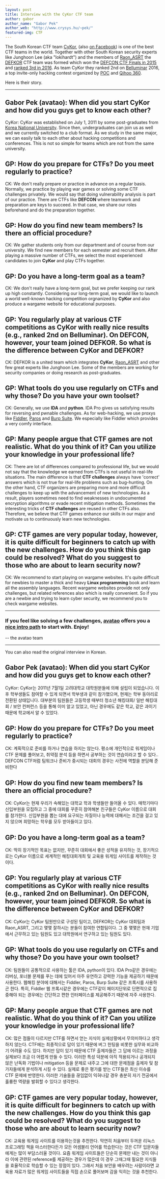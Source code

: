 ```yaml
---
layout: post
title: Interview with the CyKor CTF team
author: gabor
author_name: "Gabor Pek"
author_web: "http://www.crysys.hu/~pek/"
featured-img: CTF
---
```

<meta name="twitter:card" content="summary">
<meta name="twitter:image" content="blog.avatao.com/blob/master/assets/img/posts/CTF.jpg">

The South Korean CTF team [CyKor](https://ctftime.org/team/369), (also [on Facebook](https://ko-kr.facebook.com/cistcykor/)) is one of the best CTF teams in the world. Together with other South Korean security experts like Junghoon Lee (aka "lokihardt") and the members of [Raon_ASRT](https://ctftime.org/team/3206) the [DEFKOR](https://ctftime.org/team/16702) CTF team was formed which won the [DEFCON CTF Finals in 2015](https://ctftime.org/event/213) and [ranked 3rd in 2016](https://ctftime.org/event/344). As team CyKor they ranked 2nd on [Belluminar](http://belluminar.org/) 2016, a top invite-only hacking contest organized by [POC](http://www.powerofcommunity.net/) and [Qihoo 360](https://www.360totalsecurity.com/en/).

Here is their story.
<!--excerpt-->

----

## <span class="post question">Gabor Pek (avatao): When did you start CyKor and how did you guys get to know each other?</span>

<span class="post answer">CyKor: </span>CyKor was established on July 1, 2011 by some post-graduates from [Korea National University](http://korea.ac.kr/mbshome/mbs/university/index.do). Since then, undergraduates can join us as well and we currently switched to a club format. As we study in the same major, we can easily talk to each other about hacking competitions and conferences. This is not so simple for teams which are not from the same university.

## <span class="post question">GP: How do you prepare for CTFs? Do you meet regularly to practice?</span>

<span class="post answer">CK:</span> We don't really prepare or practice in advance on a regular basis. Normally, we practice by playing war games or solving some CTF challenges privately. We would say that doing vulnerability analysis is part of our practice. There are CTFs like **DEFCON** where teamwork and preparation are keys to succeed. In that case, we share our roles beforehand and do the preparation together.

## <span class="post question">GP: How do you find new team members? Is there an official procedure?
</span>

<span class="post answer">CK:</span> We gather students only from our department and of course from our university. We find new members for each semester and recruit them. After playing a massive number of CTFs, we select the most experienced candidates to join **CyKor** and play CTFs together.

## <span class="post question">GP: Do you have a long-term goal as a team?
</span>

<span class="post answer">CK:</span> We don't really have a long-term goal, but we prefer keeping our rank up high constantly. Considering our long-term goal, we would like to launch a world well-known hacking competition orgnanized by **CyKor** and also produce a wargame website for educational purposes.

## <span class="post question">GP: You regularly play at various CTF competitions as CyKor with really nice results (e.g., ranked 2nd on Belluminar). On DEFCON, however, your team joined DEFKOR. So what is the difference between CyKor and DEFKOR?
</span>

<span class="post answer">CK:</span> DEFKOR is a united team which integrates  **CyKor**, [Raon_ASRT](https://ctftime.org/team/3206) and other few great experts like Junghoon Lee. Some of the members are working for security companies or doing research as post-graduates.

## <span class="post question">GP: What tools do you use regularly on CTFs and why those? Do you have your own toolset?</span>

<span class="post answer">CK:</span> Generally, we use **IDA** and **python**. IDA Pro gives us satisfying results for reversing and pwnable challenges. As for web-hacking, we use proxys like [Fiddler](http://www.telerik.com/fiddler), [Paros](http://tools.kali.org/web-applications/paros) and [Burp Suite](https://portswigger.net/burp/). We especially like Fiddler which provides a very comfy interface.

## <span class="post question">GP: Many people argue that CTF games are not realistic. What do you think of it? Can you utilize your knowledge in your professional life? </span>

<span class="post answer">CK:</span> There are lot of differences compared to professional life, but we would not say that the knowledge we earned from CTFs is not useful in real-life situations. The main difference is that **CTF challenges** always have 'correct' answers which is not true for real-life problems such as bug-hunting. On the other hand, CTF organizers are preparing more and more difficult challenges to keep up with the advancement of new technologies. As a result, players sometimes need to find weaknesses in undocumented encryption algorithms or evade recent mitigation methods. Sometimes the interesting tricks of **CTF challenges** are reused in other CTFs also. Therefore, we believe that CTF games enhance our skills in our major and motivate us to continuously learn new technologies.

## <span class="post question">GP: CTF games are very popular today, however, it is quite difficult for beginners to catch up with the new challenges. How do you think this gap could be resolved? What do you suggest to those who are about to learn security now? </span>

<span class="post answer">CK:</span> We recommend to start playing on wargame websites. It's quite difficult for newbies to master a thick and heavy **Linux programming** book and learn all the assembly languages. Recent wargame websites provide not only challenges, but related references also which is really convenient. So if you are a newbie and trying to learn cyber security, we recommend you to check wargame websites.


----

### If you feel like solving a few challenges, [avatao](https://avatao.com) offers you a [nice intro path](https://platform.avatao.com/paths/ee29eaed-cd00-4a4d-b4bd-4e3cd83d714b) to start with. Enjoy!

[//]: # "If you need more excitement, try this [harder, CTF-like path](https://platform.avatao.com/paths/e1052773-cf38-4f8e-9f7f-813e5e64e400). "

-- the avatao team

----
You can also read the original interview in Korean.

## <span class="post question">Gabor Pek (avatao): When did you start CyKor and how did you guys get to know each other?</span>

<span class="post answer">CyKor: </span>CyKor는 2011년 7월1일 고려대학교 대학원분들에 의해 설립이 되었습니다.
이후 학부생들도 참여할 수 있게 되면서 학부생과 같이 참가했으며, 현재는 학부 동아리로
전환된 상태입니다.
대부분의 팀원들은 고등학생 때부터 청소년 해킹대회/ 일반 해킹대회 / 보안 컨퍼런스
등을 통해 이미 알고 있었고, 아닌 경우에도 같은 학교, 같은 과이기 때문에 학교에서
알 수 있었다.

## <span class="post question">GP: How do you prepare for CTFs? Do you meet regularly to practice?</span>

<span class="post answer">CK:</span> 계획적으로 준비를 하거나 연습을 하지는 않는다. 평소에 개인적으로 워게임이나 CTF
문제를 풀어보고, 취약점 분석 등을 하면서 공부하는 것이 연습이라고 할 수 있다..
DEFCON CTF처럼 팀워크나 준비가 중시되는 대회의 경우는 사전에 역할을 분담해
준비한다


## <span class="post question">GP: How do you find new team members? Is there an official procedure?
</span>

<span class="post answer">CK:</span> CyKor는 현재 우리가 속해있는 대학교 학과 학생들만 들어올 수 있다. 매학기마다
신입부원을 모집하고 그 중에 대회를 꾸준히 참여해본 친구들은 CyKor 이름으로 대회를
참가한다. 신입부원을 뽑는 대에 요구되는 자질이나 능력에 대해서는 조건을 걸고
있지 않으며 희망하는 학우를 모두 받아들이고 있다.

## <span class="post question">GP: Do you have a long-term goal as a team?
</span>

<span class="post answer">CK:</span> 딱히 장기적인 목표는 없지만, 꾸준히 대회에서 좋은 성적을 유지하는 것, 장기적으로는
CyKor 이름으로 세계적인 해킹대회개최 및 교육용 워게임 사이트를 제작하는
것이다.

## <span class="post question">GP: You regularly play at various CTF competitions as CyKor with really nice results (e.g., ranked 2nd on Belluminar). On DEFCON, however, your team joined DEFKOR. So what is the difference between CyKor and DEFKOR?
</span>

<span class="post answer">CK:</span> CyKor는 CyKor 팀원만으로 구성된 팀이고, DEFKOR는 CyKor 대회팀과 Raon_ASRT, 그리고
몇몇 잘하시는 분들이 참여한 연합팀이다. 그 중 몇몇은 현재 기업에서 근무하고 있는
팀원도 있고 대학원에서 연구하고 있는 팀원도 있다.

## <span class="post question">GP: What tools do you use regularly on CTFs and why those? Do you have your own toolset?</span>

<span class="post answer">CK:</span> 팀원들이 공통적으로 사용하는 툴은 IDA, python이 있다. IDA Pro같은 경우에는 리버싱,
포너블 문제를 푸는 데에 있어서 아주 유연하고 강력한 기능을 제공하기 때문에 사용한다.
웹해킹 분야에 대해서는 Fiddler, Paros, Burp Suite 같은 프록시를 사용하곤 한다.
특히, Fiddler 웹 프록시같은 경우에는 CTF같이 페이지단위로 단편적으로 집중해야
되는 경우에는 간단하고 편한 인터페이스를 제공해주기 때문에 자주 사용한다.


## <span class="post question">GP: Many people argue that CTF games are not realistic. What do you think of it? Can you utilize your knowledge in your professional life? </span>

<span class="post answer">CK:</span> 많은 점들이 다르지만 CTF를 하면서 얻는 지식이 실제상황에서 무의미하다고 생각하지
 않는다. CTF에는 최종적으로 답이 있기 때문에 버그 헌팅을 비롯한 실무와 비교하기
어려울 수도 있다. 하지만 답이 있기 때문에 CTF 출제자들은 그 답에 이르는 과정을
실제보다 조금 더 어렵게 만들 수 있다. 이러한 특성 덕분에 아직 적용되거나 공개되지
않은 난독화 기법이나 mitigation 등을 문제로 내주고 그에 대한 문제점을 출제자
및 참가자들에게 분석하게 시킬 수 있다. 실제로 좋은 평가를 받는 CTF들은 최신 이슈를
CTF 문제에 반영한다. 이러한 기술들을 끊임없이 익혀나갈 경우 충분히 자기 전공에서
훌륭한 역량을 발휘할 수 있다고 생각한다.

## <span class="post question">GP: CTF games are very popular today, however, it is quite difficult for beginners to catch up with the new challenges. How do you think this gap could be resolved? What do you suggest to those who are about to learn security now? </span>

<span class="post answer">CK:</span> 교육용 워게임 사이트를 이용하는것을 추천한다. 막연히 처음부터 두꺼운 리눅스 프로그래밍
책을 마스터한다든가 모든 어셈블리 언어를 학습한다는 것은 CTF 입문자들에게는 많이
부담스러울 것이다. 요즘 워게임 사이트들은 단순히 문제만 내는 것이 아니라 이에
관련된 reference를 제공하는 경우가 많은데 이 경우 그때그때 필요한 지식들을 효율적으로
학습할 수 있는 장점이 있다. 그래서 처음 보안을 배우려는 사람이라면 교육용 자료가
많은 워게임 사이트들을 직접 손으로 풀어보며 감을 익히는 것을 추천한다.
